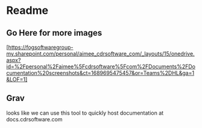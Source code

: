 # Readme

## Go Here for more images

[https://fogsoftwaregroup-my.sharepoint.com/personal/aimee_cdrsoftware_com/_layouts/15/onedrive.aspx?id=%2Fpersonal%2Faimee%5Fcdrsoftware%5Fcom%2FDocuments%2FDocumentation%20screenshots&ct=1689695475457&or=Teams%2DHL&ga=1&LOF=1]  

## Grav

looks like we can use this tool to quickly host documentation at docs.cdrsoftware.com